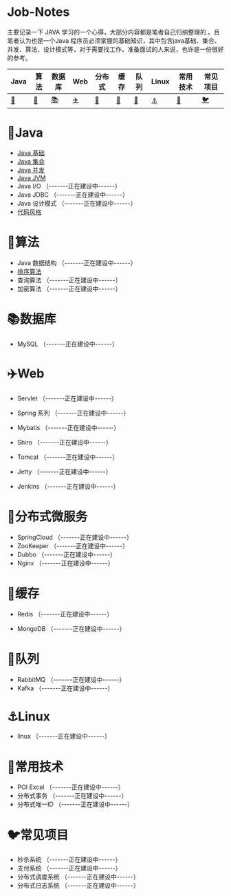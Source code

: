 # Job-Notes

主要记录一下 JAVA 学习的一个心得，大部分内容都是笔者自己归纳整理的 。且笔者认为也是一个Java 程序员必须掌握的基础知识，其中包含java基础、集合、并发、算法、设计模式等，对于需要找工作，准备面试的人来说，也许是一份很好的参考。

| Java | 算法 | 数据库 | Web | 分布式 | 缓存 | 队列 | Linux | 常用技术 | 常见项目 |
| ---- | ---- | ---- | ------- | ------ | ---- | ---- | -------- | -------- | -------- |
| [:bullettrain_side:](#bullettrain_sideJava) | [:art:](#art算法) | [:books:](#books数据库) |[:airplane:](#airplaneWeb) | [:rainbow:](#rainbow分布式 ) | [:guitar:](#guitar缓存) | [:rocket:](#rocket队列) | [:anchor:](#anchorLinux) | [:pencil:](#pencil常用技术) | [:bird:](#bird常见项目) |



# :bullettrain_side:Java

* [Java 基础](./interview/java/Java基础.md)
* [Java 集合](./interview/java/Java集合.md)
* [Java 并发](./interview/java/Java并发.md)
* [Java JVM](./interview/java/JVM.md)
* Java I/O （-------正在建设中------）
* Java JDBC （-------正在建设中------）
* Java 设计模式 （-------正在建设中------）
* [代码风格](https://github.com/alibaba/p3c)

# :art:算法

* Java 数据结构 （-------正在建设中------）
* [排序算法](./algorithm/排序算法.md)
* 查询算法 （-------正在建设中------）
* 加密算法 （-------正在建设中------）

# :books:数据库

* MySQL （-------正在建设中------）



# :airplane:Web

* Servlet （-------正在建设中------）

* Spring 系列 （-------正在建设中------）
* Mybatis （-------正在建设中------）
* Shiro （-------正在建设中------）

* Tomcat （-------正在建设中------）
* Jetty （-------正在建设中------）
* Jenkins （-------正在建设中------）



# :rainbow:分布式微服务

* SpringCloud （-------正在建设中------）
* ZooKeeper （-------正在建设中------）
* Dubbo （-------正在建设中------）
* Nginx （-------正在建设中------）



# :guitar:缓存

* Redis （-------正在建设中------）

* MongoDB （-------正在建设中------）

  

# :rocket:队列

* RabbitMQ （-------正在建设中------）
* Kafka （-------正在建设中------）

# :anchor:Linux

* linux （-------正在建设中------）



# :pencil:常用技术

* POI Excel （-------正在建设中------）
* 分布式事务 （-------正在建设中------）
* 分布式唯一ID （-------正在建设中------）

# :bird:常见项目

* 秒杀系统 （-------正在建设中------）
* 支付系统 （-------正在建设中------）
* 分布式调度系统 （-------正在建设中------）
* 分布式日志系统 （-------正在建设中------）



